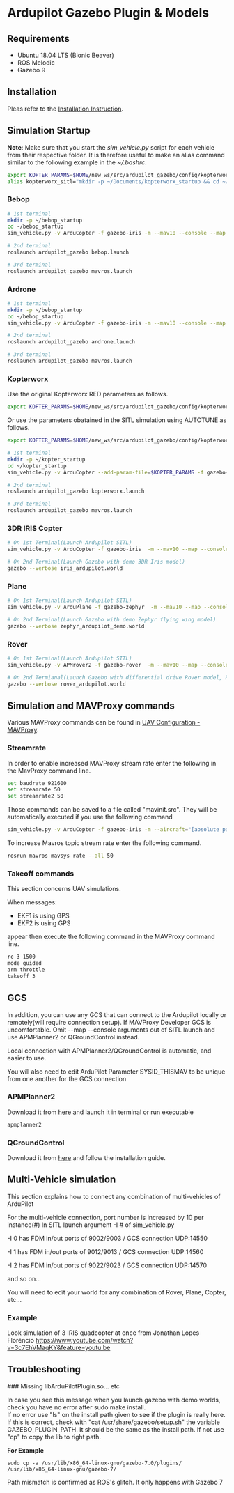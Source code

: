 # Ardupilot Gazebo Plugin & Models

## Requirements

* Ubuntu 18.04 LTS (Bionic Beaver)
* ROS Melodic
* Gazebo 9

## Installation

Pleas refer to the [Installation Instruction](https://github.com/larics/ardupilot_gazebo/blob/larics-master/INSTALLATION.md).

## Simulation Startup

**Note**: Make sure that you start the *sim_vehicle.py* script for each vehicle from their respective folder. It is therefore useful to make an alias command
similar to the following example in the *~/.bashrc*.

```bash
export KOPTER_PARAMS=$HOME/new_ws/src/ardupilot_gazebo/config/kopterworx_red.parm
alias kopterworx_sitl="mkdir -p ~/Documents/kopterworx_startup && cd ~/Documents/kopterworx_startup && sim_vehicle.py -v ArduCopter --add-param-file=$KOPTER_PARAMS -f gazebo-iris -m --mav10 --console -I0 -m --streamrate=50"
```

### Bebop

````bash
# 1st terminal
mkdir -p ~/bebop_startup
cd ~/bebop_startup
sim_vehicle.py -v ArduCopter -f gazebo-iris -m --mav10 --console --map -I0 -m --streamrate=50

# 2nd terminal
roslaunch ardupilot_gazebo bebop.launch

# 3rd terminal
roslaunch ardupilot_gazebo mavros.launch
````

### Ardrone

````bash
# 1st terminal
mkdir -p ~/bebop_startup
cd ~/bebop_startup
sim_vehicle.py -v ArduCopter -f gazebo-iris -m --mav10 --console --map -I0 -m --streamrate=50

# 2nd terminal
roslaunch ardupilot_gazebo ardrone.launch

# 3rd terminal
roslaunch ardupilot_gazebo mavros.launch
````

### Kopterworx

Use the original Kopterworx RED parameters as follows.

```bash
export KOPTER_PARAMS=$HOME/new_ws/src/ardupilot_gazebo/config/kopterworx_red.parm
```

Or use the parameters obatained in the SITL simulation using AUTOTUNE as follows.

```bash
export KOPTER_PARAMS=$HOME/new_ws/src/ardupilot_gazebo/config/kopterworx_red.parm
```

````bash
# 1st terminal
mkdir -p ~/kopter_startup
cd ~/kopter_startup
sim_vehicle.py -v ArduCopter --add-param-file=$KOPTER_PARAMS -f gazebo-iris -m --mav10 --console -I0 -m --streamrate=50

# 2nd terminal
roslaunch ardupilot_gazebo kopterworx.launch

# 3rd terminal
roslaunch ardupilot_gazebo mavros.launch
````

### 3DR IRIS Copter

````bash
# On 1st Terminal(Launch Ardupilot SITL)
sim_vehicle.py -v ArduCopter -f gazebo-iris  -m --mav10 --map --console -I0

# On 2nd Terminal(Launch Gazebo with demo 3DR Iris model)
gazebo --verbose iris_ardupilot.world
````

### Plane

````bash
# On 1st Terminal(Launch Ardupilot SITL)
sim_vehicle.py -v ArduPlane -f gazebo-zephyr  -m --mav10 --map --console -I0

# On 2nd Terminal(Launch Gazebo with demo Zephyr flying wing model)
gazebo --verbose zephyr_ardupilot_demo.world
````

### Rover

````bash
# On 1st Terminal(Launch Ardupilot SITL)
sim_vehicle.py -v APMrover2 -f gazebo-rover  -m --mav10 --map --console -I1

# On 2nd Termianal(Launch Gazebo with differential drive Rover model, Retrieved from Husky Model)
gazebo --verbose rover_ardupilot.world
````

## Simulation and MAVProxy commands

Various MAVProxy commands can be found in [UAV Configuration - MAVProxy](https://ardupilot.github.io/MAVProxy/html/uav_configuration/index.html).

### Streamrate

In order to enable increased MAVProxy stream rate enter the following in the MavProxy command line.

````bash
set baudrate 921600
set streamrate 50
set streamrate2 50
````

Those commands can be saved to a file called "mavinit.src". They will be automatically executed if you use the following command

````bash
sim_vehicle.py -v ArduCopter -f gazebo-iris -m --aircraft="[absolute path to mavinit.src]" --map --console -I0
````

To increase Mavros topic stream rate enter the following command.

````bash
rosrun mavros mavsys rate --all 50
````

### Takeoff commands

This section concerns UAV simulations.

When messages:

* EKF1 is using GPS
* EKF2 is using GPS

appear then execute the following command in the MAVProxy command line.

```bash
rc 3 1500
mode guided
arm throttle
takeoff 3
```

## GCS

In addition, you can use any GCS that can connect to the Ardupilot locally or remotely(will require connection setup).
If MAVProxy Developer GCS is uncomfortable. Omit --map --console arguments out of SITL launch and use APMPlanner2 or QGroundControl instead.

Local connection with APMPlanner2/QGroundControl is automatic, and easier to use.

You will also need to edit ArduPilot Parameter SYSID_THISMAV to be unique from one another for the GCS connection

### APMPlanner2

Download it from [here](http://firmware.eu.ardupilot.org/Tools/APMPlanner/)
and launch it in terminal or run executable

```bash
apmplanner2
```

### QGroundControl

Download it from [here](https://donlakeflyer.gitbooks.io/qgroundcontrol-user-guide/en/download_and_install.html) and follow the installation guide.

## Multi-Vehicle simulation

This section explains how to connect any combination of multi-vehicles of ArduPilot

For the multi-vehicle connection, port number is increased by 10 per instance(#)
In SITL launch argument -I # of sim_vehicle.py 

-I 0 has FDM in/out ports of 9002/9003 / GCS connection UDP:14550

-I 1 has FDM in/out ports of 9012/9013 / GCS connection UDP:14560

-I 2 has FDM in/out ports of 9022/9023 / GCS connection UDP:14570

and so on...

You will need to edit your world for any combination of Rover, Plane, Copter, etc...

### Example
Look simulation of 3 IRIS quadcopter at once from Jonathan Lopes Florêncio
https://www.youtube.com/watch?v=3c7EhVMaqKY&feature=youtu.be

## Troubleshooting

### Missing libArduPilotPlugin.so... etc

In case you see this message when you launch gazebo with demo worlds, check you have no error after sudo make install.  
If no error use "ls" on the install path given to see if the plugin is really here.  
If this is correct, check with "cat /usr/share/gazebo/setup.sh" the variable GAZEBO_PLUGIN_PATH. It should be the same as the install path. If not use "cp" to copy the lib to right path.

**For Example**

````
sudo cp -a /usr/lib/x86_64-linux-gnu/gazebo-7.0/plugins/ /usr/lib/x86_64-linux-gnu/gazebo-7/
````

Path mismatch is confirmed as ROS's glitch. It only happens with Gazebo 7

